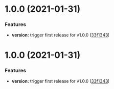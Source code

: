 # 1.0.0 (2021-01-31)


### Features

* **version:** trigger first release for v1.0.0 ([33f1343](https://github.com/Vf87/wait-for/commit/33f13430ff5780b87ca646058e2b9c2bfba8a8f6))

# 1.0.0 (2021-01-31)


### Features

* **version:** trigger first release for v1.0.0 ([33f1343](https://github.com/eficode/wait-for/commit/33f13430ff5780b87ca646058e2b9c2bfba8a8f6))
